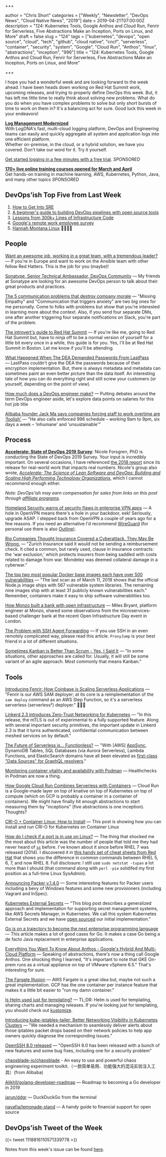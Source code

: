 +++

author = "Chris Short"
categories = ["Weekly", "Newsletter", "DevOps News", "Cloud Native News", "2019"]
date = 2019-04-21T07:00:00Z
description = "124: Kubernetes Tools, Google Anthos and Cloud Run, Fenrir for Serverless, Five Abstractions Make an Inception, Ports on Linux, and More"
draft = false
slug = "124"
tags = ["kubernetes", "devops", "open source", "cloud", "tech", "github", "cloud native", "cncf", "serverless", "container", "security", "system", "Google", "Cloud Run", "Anthos", "linux", "abstractions", "inception", "996"]
title = "124: Kubernetes Tools, Google Anthos and Cloud Run, Fenrir for Serverless, Five Abstractions Make an Inception, Ports on Linux, and More"

+++

I hope you had a wonderful week and are looking forward to the week ahead. I have been heads down working on Red Hat Summit work, upcoming releases, and trying to properly define DevOps this week. But, it has left me little time to really think about solving new problems. What do you do when you have complex problems to solve but only short bursts of time to work on them in? It's a balancing act for sure. Good luck this week in your endeavors!

[**Log Management Modernized**](https://logdna.com/sign-up/?utm_medium=Syndication&utm_campaign=DevOpsish&utm_source=DevOpsish)  
With LogDNA's fast, multi-cloud logging platform, DevOps and Engineering teams can easily and quickly aggregate all system and application logs into one efficient platform.  
Whether on-premise, in the cloud, or a hybrid solution, we have you covered. Don't take our word for it. Try it yourself.

[Get started logging in a few minutes with a free trial](https://logdna.com/sign-up/?utm_medium=Syndication&utm_campaign=DevOpsish&utm_source=DevOpsish). *SPONSORED*

[**170+ live online training courses opened for March and April**](https://www.oreilly.com/pub/cpc/213941)  
Get hands-on training in machine learning, AWS, Kubernetes, Python, Java, and many other topics *SPONSORED*


## DevOps'ish Top Five from Last Week

1. [How to Get Into SRE](https://blog.alicegoldfuss.com/how-to-get-into-sre/)
1. [A beginner's guide to building DevOps pipelines with open source tools](https://opensource.com/article/19/4/devops-pipeline)
1. [Lessons from 300k+ Lines of Infrastructure Code](https://www.infoq.com/presentations/infrastructure-cookbook)
1. [Google's remote work employee survey](https://www.fastcompany.com/90329043/exclusive-google-asked-100000-employees-about-remote-work-this-is-what-they-learned)
1. [Hannah Montana Linux](http://hannahmontana.sourceforge.net/) 👀🤣🤣🤣

## People

[Want an awesome job, working in a great team, with a tremendous leader?](https://social.icims.com/viewjob/pt1553611085158445da) — If you're in Europe and want to work on the Ansible team with other fellow Red Hatters. This is the job for you (maybe)!

[Sonatype, Senior Technical Ambassador, DevOps Community](https://jobs.lever.co/sonatype/eb80a45e-dd73-4cc2-beae-58f2d4b937b2) — My friends at Sonatype are looking for an awesome DevOps person to talk about their great products and practices.

[The 5 communication problems that destroy company morale](https://qz.com/work/1587170/the-five-types-of-communication-problems-that-destroy-company-morale/) — "Missing Empathy" and "Communication that triggers anxiety" are two big ones for me personally. Come to folks with problems but show that you're interested in learning more about the context. Also, if you send four separate DMs, one after another triggering four separate notifications on Slack, you're part of the problem.

[The introvert's guide to Red Hat Summit](https://www.redhat.com/en/blog/introverts-guide-red-hat-summit) — If you're like me, going to Red Hat Summit but, have to ninja off to be a normal version of yourself for a little bit every once in a while, this guide is for you. Yes, I'll be at Red Hat Summit in Boston. Let me know if you'll be attending.

[What Happened When The DEA Demanded Passwords From LastPass](https://www.forbes.com/sites/thomasbrewster/2019/04/10/what-happened-when-the-dea-demanded-passwords-from-lastpass/#190345307ebe) — LastPass couldn't give the DEA the passwords because of their encryption implementation. But, there is always metadata and metadata can sometimes paint an even better picture than the data itself. An interesting tale of how you can do everything right and still screw your customers (or yourself, depending on the point of view).

[How much does a DevOps engineer make?](https://enterprisersproject.com/article/2019/4/devops-engineer-salary) — Putting debates around the term DevOps engineer aside, let's explore data points on salaries for this hot job title

[Alibaba founder Jack Ma says companies forcing staff to work overtime are ‘foolish'](https://www.scmp.com/news/china/society/article/3006127/alibaba-founder-jack-ma-says-companies-forcing-staff-work) — "He also calls enforced 996 schedule – working 9am to 9pm, six days a week – ‘inhumane' and ‘unsustainable'"

## Process

[**Accelerate: State of DevOps 2019 Survey**](https://google.qualtrics.com/jfe/form/SV_0v2VZMeA2Eha365?sp=5):  Nicole Forsgren, PhD is conducting the State of DevOps 2019 Survey. Your input is incredibly important. On several occasions, I have referenced [the 2018 report](https://cloudplatformonline.com/2018-state-of-devops.html) since its release for real-world work that impacts real numbers. Nicole's group also wrote, [*Accelerate: The Science of Lean Software and DevOps: Building and Scaling High Performing Technology Organizations*](https://amzn.to/2Xnc5S2), which I cannot recommend enough either.

*Note: DevOps'ish may earn compensation for sales from links on this post through [affiliate programs](/terms/).*

[Homeland Security warns of security flaws in enterprise VPN apps](https://techcrunch.com/2019/04/12/enterprise-security-flaws/) — A hole in OpenVPN means there's a hole in your backdoor, eek! Seriously, upgrade ASAP. I stepped back from OpenVPN a couple of years ago for a few reasons. If you need an alternative I'd recommend [WireGuard](https://www.wireguard.com/) (for personal use there is also [Outline](https://getoutline.org/)).

[Big Companies Thought Insurance Covered a Cyberattack. They May Be Wrong.](https://www.nytimes.com/2019/04/15/technology/cyberinsurance-notpetya-attack.html) — "Zurich Insurance said it would not be sending a reimbursement check. It cited a common, but rarely used, clause in insurance contracts: the 'war exclusion,' which protects insurers from being saddled with costs related to damage from war. Mondelez was deemed collateral damage in a cyberwar."

[The top two most popular Docker base images each have over 500 vulnerabilities](https://snyk.io/blog/the-top-two-most-popular-docker-base-images-each-have-over-500-vulnerabilities/) — "The last scan as of March 11, 2019 shows that the official Node.js image ships with 567 vulnerable system libraries. The remaining nine images ship with at least 31 publicly known vulnerabilities each." Remember, containers make it easy to ship software vulnerabilities too.

[How Monzo built a bank with open infrastructure](https://www.computerworlduk.com/open-source/how-monzo-built-bank-with-open-infrastructure-3695090/) — Miles Bryant, platform engineer at Monzo, shared some observations from the microservices-based challenger bank at the recent Open Infrastructure Day event in London.

[The Problem with SSH Agent Forwarding](https://defn.io/2019/04/12/ssh-forwarding/) — If you use SSH in an even remotely complicated way, please read this article. `ProxyJump` is your best friend in a lot of different situations.

[Sometimes Kanban is Better Than Scrum - Yes, I Said It](https://www.mountaingoatsoftware.com/blog/when-kanban-is-the-better-choice) — "In some situations, other approaches are called for. Usually, it will still be some variant of an agile approach. Most commonly that means Kanban."

## Tools

[Introducing Fenrir: How Coinbase is Scaling Serverless Applications](https://blog.coinbase.com/introducing-fenrir-how-coinbase-is-scaling-serverless-applications-9ba6e3a74761) — "Fenrir is our AWS SAM deployer; at its core is a reimplementation of the `sam deploy` command as an AWS Step Function, so it's a serverless serverless (serverless²) deployer." 🤯🤯🤯

[Linkerd 2.3 introduces Zero-Trust Networking for Kubernetes](https://hub.packtpub.com/linkerd-2-3-introduces-zero-trust-networking-for-kubernetes/) — "In this release, the mTLS is out of experimental to a fully supported feature. Along with several important security primitives, the important update in Linkerd 2.3 is that it turns authenticated, confidential communication between meshed services on by default."

[The Future of Serverless is... Functionless?](https://www.stackery.io/blog/future-of-serverless/) — "With [AWS] [AppSync](https://aws.amazon.com/appsync/), DynamoDB Tables, SQL Databases (via Aurora Serverless), Lambda Functions, and ElasticSearch domains have all been elevated as [first-class "Data Sources" for GraphQL resolvers](https://docs.aws.amazon.com/appsync/latest/devguide/tutorials.html)."

[Monitoring container vitality and availability with Podman](https://developers.redhat.com/blog/2019/04/18/monitoring-container-vitality-and-availability-with-podman/) — Healthchecks in Podman are now a thing.

[How Google Cloud Run Combines Serverless with Containers](https://thenewstack.io/how-google-cloud-run-combines-serverless-with-containers/) — Cloud Run is a Google-made layer on top of knative on top of Kubernetes on top of compute (which on GCP is probably a container in a container of containers). We might have finally hit enough abstractions to start measuring them by "inceptions" (five abstractions is one inception). Thoughts?

[CRI-O + Container Linux: How to Install](https://edenmal.moe/post/2018/CRI-O-Container-Linux-How-to-Install/) — This post is showing how you can install and run CRI-O for Kubernetes on Container Linux

[How do I check if a port is in use on Linux?](https://www.cyberciti.biz/faq/how-do-i-check-if-a-port-is-in-use-on-linux/) — The thing that shocked me the most about this article was the number of people that told me they had never heard of [`ss`](https://linux.die.net/man/8/ss) before. I've known about it since before RHEL 7 was released (2014). I discovered it in [this handy set of cheat sheets from Red Hat](https://access.redhat.com/articles/1189123) that shows you the difference in common commands between RHEL 5, 6, 7, and now RHEL 8. Full disclosure: I still use `sudo netstat -tupan` a lot more than I should (that command along with `perl -pie` solidifed my first position as a full-time Linux SysAdmin).

[Announcing Packer v.1.4.0](https://www.hashicorp.com/blog/announcing-packer-v-1-4-0) — Some interesting features for Packer users including a bevy of Windows features and some new provisioners (including Vagrant and InSpec).

[Kubernetes External Secrets](https://godaddy.github.io/2019/04/16/kubernetes-external-secrets/) — "This blog post describes a generalized approach and implementation for supporting secret management systems, like AWS Secrets Manager, in Kubernetes. We call this system Kubernetes External Secrets and we have [open sourced](https://github.com/godaddy/kubernetes-external-secrets) our initial implementation."

[Go is on a trajectory to become the next enterprise programming language](https://hackernoon.com/go-is-on-a-trajectory-to-become-the-next-enterprise-programming-language-3b75d70544e) — This article makes a lot of good cases for Go. It makes a case Go being a de facto Java replacement in enterprise applications.

[Everything You Want To Know About Anthos - Google's Hybrid And Multi-Cloud Platform](https://www.forbes.com/sites/janakirammsv/2019/04/14/everything-you-want-to-know-about-anthos-googles-hybrid-and-multi-cloud-platform/#30ed8c965b66) — Speaking of abstractions, there's now a thing call Google Anthos. One shocking thing I learned, "It's important to note that GKE On-prem runs as a virtual appliance on top of VMware vSphere 6.5." That's interesting for sure.

[The Fargate Illusion](https://leebriggs.co.uk/blog/2019/04/13/the-fargate-illusion.html) — AWS Fargate is a great idea but, maybe not such a great implementation. GCP has the one container per instance feature that makes it a little bit easier to "run my damn container."

[Is Helm used just for templating?](https://learnk8s.io/helm-templating-kubernetes-yaml/) — TL;DR: Helm is used for templating, sharing charts and managing releases. If you're looking just for templating, you should check out [kustomize](https://github.com/kubernetes-sigs/kustomize).

[Introducing kube-iptables-tailer: Better Networking Visibility in Kubernetes Clusters](https://kubernetes.io/blog/2019/04/19/introducing-kube-iptables-tailer/) — "We needed a mechanism to seamlessly deliver alerts about those iptables packet drops based on their network policies to help app owners quickly diagnose the corresponding issues."

[OpenSSH 8.0 released](https://lwn.net/Articles/786236/) — "OpenSSH 8.0 has been released with a bunch of new features and some bug fixes, including one for a security problem"

[chaosblade-io/chaosblade](https://github.com/chaosblade-io/chaosblade) - An easy to use and powerful chaos engineering experiment toolkit.（一款简单易用、功能强大的混沌实验注入工具）(from Alibaba)

[Alikhll/golang-developer-roadmap](https://github.com/Alikhll/golang-developer-roadmap) — Roadmap to becoming a Go developer in 2019

[jarun/ddgr](https://github.com/jarun/ddgr) — DuckDuckGo from the terminal

[nayafia/lemonade-stand](https://github.com/nayafia/lemonade-stand) — A handy guide to financial support for open source

## DevOps'ish Tweet of the Week

{{< tweet 1118816110571339778 >}}

Notes from this week's issue can be found [here](./notes/).
